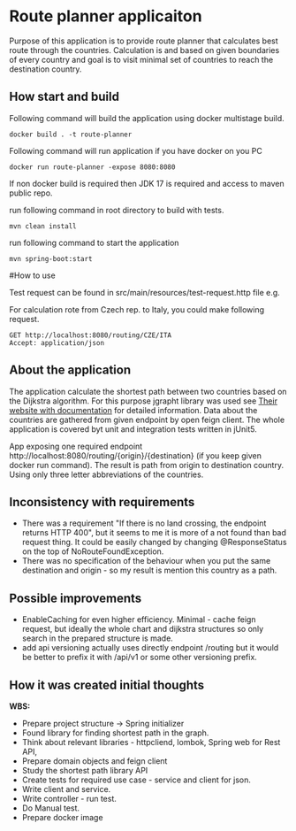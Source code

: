 # Route planner applicaiton
Purpose of this application is to provide route planner that calculates best route through the countries. 
Calculation is and based on given boundaries of every country and goal is to visit minimal set of countries to reach the
destination country. 

## How start and build
Following command will build the application using docker multistage build. 

`docker build . -t route-planner`

Following command will run application if you have docker on you PC

`docker run route-planner -expose 8080:8080`

If non docker build is required then JDK 17 is required and access to maven public repo. 

run following command in root directory to build with tests.

`mvn clean install` 

run following command to start the application 

`mvn spring-boot:start`

#How to use

Test request can be found in src/main/resources/test-request.http file e.g.

For calculation rote from Czech rep. to Italy, you could make following request.
```
GET http://localhost:8080/routing/CZE/ITA 
Accept: application/json
```


## About the application
The application calculate the shortest path between two countries  based on the Dijkstra algorithm. For this purpose jgrapht library was used see  [Their website with documentation](https://jgrapht.org/guide/UserOverview) for detailed information. Data about the countries are gathered from given endpoint by open feign client. The whole application is covered byt unit and integration tests written in jUnit5. 

App exposing one required endpoint http://localhost:8080/routing/{origin}/{destination} (if you keep given docker run command).
The result is path from origin to destination country. Using only three letter abbreviations of the countries.

## Inconsistency with requirements
* There was a requirement "If there is no land crossing, the endpoint returns HTTP 400", but it seems to me it is more of a not found than bad request thing. It could be easily changed by changing @ResponseStatus on the top of NoRouteFoundException.
* There was no specification of the behaviour when you put the same destination and origin - so my result is mention this country as a path.
  

## Possible improvements
* EnableCaching for even higher efficiency. Minimal - cache feign request, but ideally the whole chart and dijkstra structures so only search in the prepared structure is made.
* add api versioning actually uses directly endpoint /routing but it would be better to prefix it with /api/v1 or some other versioning prefix.

## How it was created initial thoughts
**WBS:**
* Prepare project structure -> Spring initializer
* Found library for finding shortest path in the graph.
* Think about relevant libraries - httpcliend, lombok, Spring web for Rest API,
* Prepare domain objects and feign client
* Study the shortest path library API
* Create tests for required use case - service and client for json. 
* Write client and service. 
* Write controller - run test. 
* Do Manual test. 
* Prepare docker image


